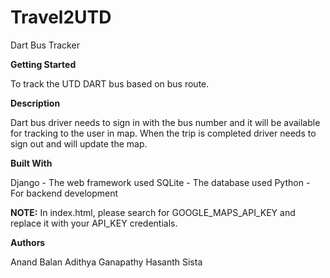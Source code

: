 # Travel2UTD
Dart Bus Tracker

**Getting Started**

To track the UTD DART bus based on bus route.

**Description**

Dart bus driver needs to sign in with the bus number and it will be available for tracking to the user in map.
When the trip is completed driver needs to sign out and will update the map.

**Built With**

Django - The web framework used
SQLite - The database used
Python - For backend development

**NOTE:** In index.html, please search for GOOGLE_MAPS_API_KEY and replace it with your API_KEY credentials.

**Authors**

Anand Balan
Adithya Ganapathy
Hasanth Sista

